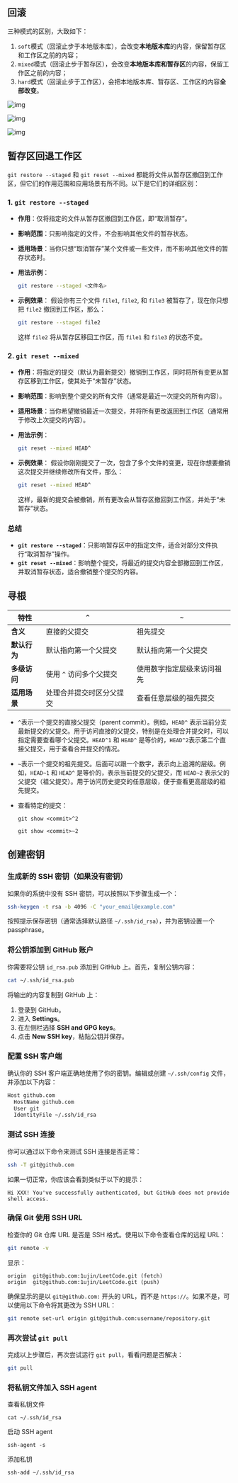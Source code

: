 ## 回滚

三种模式的区别，大致如下：

1. `soft`模式（回滚止步于本地版本库），会改变**本地版本库**的内容，保留暂存区和工作区之前的内容；
2. `mixed`模式（回滚止步于暂存区），会改变**本地版本库和暂存区**的内容，保留工作区之前的内容；
3. `hard`模式（回滚止步于工作区），会把本地版本库、暂存区、工作区的内容**全部改变**。

![img](./assets/v2-4361df825a86eb28394c7e7ea198796b_1440w.jpg)

![img](./assets/v2-53d368efa87e95f0cc733d22f2e3b18d_1440w.jpg)

![img](./assets/v2-06e8042861ae69aed21561f304525e8f_1440w.jpg)

## 暂存区回退工作区

`git restore --staged` 和 `git reset --mixed` 都能将文件从暂存区撤回到工作区，但它们的作用范围和应用场景有所不同。以下是它们的详细区别：

### 1. `git restore --staged`
- **作用**：仅将指定的文件从暂存区撤回到工作区，即“取消暂存”。
- **影响范围**：只影响指定的文件，不会影响其他文件的暂存状态。
- **适用场景**：当你只想“取消暂存”某个文件或一些文件，而不影响其他文件的暂存状态时。
- **用法示例**：
  ```bash
  git restore --staged <文件名>
  ```

- **示例效果**：
  假设你有三个文件 `file1`, `file2`, 和 `file3` 被暂存了，现在你只想把 `file2` 撤回到工作区，那么：
  ```bash
  git restore --staged file2
  ```
  这样 `file2` 将从暂存区移回工作区，而 `file1` 和 `file3` 的状态不变。

### 2. `git reset --mixed`
- **作用**：将指定的提交（默认为最新提交）撤销到工作区，同时将所有变更从暂存区移到工作区，使其处于“未暂存”状态。
- **影响范围**：影响到整个提交的所有文件（通常是最近一次提交的所有内容）。
- **适用场景**：当你希望撤销最近一次提交，并将所有更改返回到工作区（通常用于修改上次提交的内容）。
- **用法示例**：
  ```bash
  git reset --mixed HEAD^
  ```

- **示例效果**：
  假设你刚刚提交了一次，包含了多个文件的变更，现在你想要撤销这次提交并继续修改所有文件，那么：
  ```bash
  git reset --mixed HEAD^
  ```
  这样，最新的提交会被撤销，所有更改会从暂存区撤回到工作区，并处于“未暂存”状态。

### 总结
- **`git restore --staged`**：只影响暂存区中的指定文件，适合对部分文件执行“取消暂存”操作。
- **`git reset --mixed`**：影响整个提交，将最近的提交内容全部撤回到工作区，并取消暂存状态，适合撤销整个提交的内容。



## 寻根

| 特性         | `^`                      | `~`                        |
| ------------ | ------------------------ | -------------------------- |
| **含义**     | 直接的父提交             | 祖先提交                   |
| **默认行为** | 默认指向第一个父提交     | 默认指向第一个父提交       |
| **多级访问** | 使用 `^` 访问多个父提交  | 使用数字指定层级来访问祖先 |
| **适用场景** | 处理合并提交时区分父提交 | 查看任意层级的祖先提交     |

- `^`表示一个提交的直接父提交（parent commit）。例如，`HEAD^` 表示当前分支最新提交的父提交。用于访问直接的父提交，特别是在处理合并提交时，可以指定需要查看哪个父提交。`HEAD^1` 和 `HEAD^` 是等价的，`HEAD^2`表示第二个直接父提交，用于查看合并提交的情况。

- `~`表示一个提交的祖先提交。后面可以跟一个数字，表示向上追溯的层级。例如，`HEAD~1` 和 `HEAD^` 是等价的，表示当前提交的父提交，而 `HEAD~2` 表示父的父提交（祖父提交）。用于访问历史提交的任意层级，便于查看更高层级的祖先提交。

- 查看特定的提交：

  ```shell
  git show <commit>^2
  
  git show <commit>~2
  ```

  

## 创建密钥

###  生成新的 SSH 密钥（如果没有密钥）

如果你的系统中没有 SSH 密钥，可以按照以下步骤生成一个：

```bash
ssh-keygen -t rsa -b 4096 -C "your_email@example.com"
```

按照提示保存密钥（通常选择默认路径 `~/.ssh/id_rsa`），并为密钥设置一个 passphrase。

###  将公钥添加到 GitHub 账户

你需要将公钥 `id_rsa.pub` 添加到 GitHub 上。首先，复制公钥内容：

```bash
cat ~/.ssh/id_rsa.pub
```

将输出的内容复制到 GitHub 上：

1. 登录到 GitHub。
2. 进入 **Settings**。
3. 在左侧栏选择 **SSH and GPG keys**。
4. 点击 **New SSH key**，粘贴公钥并保存。

###  配置 SSH 客户端

确认你的 SSH 客户端正确地使用了你的密钥。编辑或创建 `~/.ssh/config` 文件，并添加以下内容：

```bash
Host github.com
  HostName github.com
  User git
  IdentityFile ~/.ssh/id_rsa
```

###  测试 SSH 连接

你可以通过以下命令来测试 SSH 连接是否正常：

```bash
ssh -T git@github.com
```

如果一切正常，你应该会看到类似于以下的提示：

```
Hi XXX! You've successfully authenticated, but GitHub does not provide shell access.
```

###  确保 Git 使用 SSH URL

检查你的 Git 仓库 URL 是否是 SSH 格式。使用以下命令查看仓库的远程 URL：

```bash
git remote -v
```

显示：

```
origin  git@github.com:1ujin/LeetCode.git (fetch)
origin  git@github.com:1ujin/LeetCode.git (push)
```

确保显示的是以 `git@github.com:` 开头的 URL，而不是 `https://`。如果不是，可以使用以下命令将其更改为 SSH URL：

```bash
git remote set-url origin git@github.com:username/repository.git
```

###  再次尝试 `git pull`

完成以上步骤后，再次尝试运行 `git pull`，看看问题是否解决：

```bash
git pull
```

### 将私钥文件加入 SSH agent

查看私钥文件

```shell
cat ~/.ssh/id_rsa
```

启动 SSH agent

```shell
ssh-agent -s
```

添加私钥

```shell
ssh-add ~/.ssh/id_rsa
```